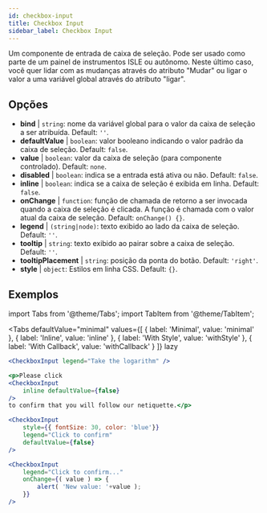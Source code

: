 ```yaml
---
id: checkbox-input
title: Checkbox Input
sidebar_label: Checkbox Input
---
```


Um componente de entrada de caixa de seleção. Pode ser usado como parte de um painel de instrumentos ISLE ou autônomo. Neste último caso, você quer lidar com as mudanças através do atributo "Mudar" ou ligar o valor a uma variável global através do atributo "ligar".

## Opções

* __bind__ | `string`: nome da variável global para o valor da caixa de seleção a ser atribuída. Default: `''`.
* __defaultValue__ | `boolean`: valor booleano indicando o valor padrão da caixa de seleção. Default: `false`.
* __value__ | `boolean`: valor da caixa de seleção (para componente controlado). Default: `none`.
* __disabled__ | `boolean`: indica se a entrada está ativa ou não. Default: `false`.
* __inline__ | `boolean`: indica se a caixa de seleção é exibida em linha. Default: `false`.
* __onChange__ | `function`: função de chamada de retorno a ser invocada quando a caixa de seleção é clicada. A função é chamada com o valor atual da caixa de seleção. Default: `onChange() {}`.
* __legend__ | `(string|node)`: texto exibido ao lado da caixa de seleção. Default: `''`.
* __tooltip__ | `string`: texto exibido ao pairar sobre a caixa de seleção. Default: `''`.
* __tooltipPlacement__ | `string`: posição da ponta do botão. Default: `'right'`.
* __style__ | `object`: Estilos em linha CSS. Default: `{}`.


## Exemplos

import Tabs from '@theme/Tabs';
import TabItem from '@theme/TabItem';

<Tabs
    defaultValue="minimal"
    values={[
        { label: 'Minimal', value: 'minimal' },
        { label: 'Inline', value: 'inline' },
        { label: 'With Style', value: 'withStyle' },
        { label: 'With Callback', value: 'withCallback' }
    ]}
    lazy
>


<TabItem value="minimal">

```jsx live
<CheckboxInput legend="Take the logarithm" />
```
</TabItem>

<TabItem value="inline">

```jsx live
<p>Please click
<CheckboxInput
    inline defaultValue={false}
/>
to confirm that you will follow our netiquette.</p>
```
</TabItem>


<TabItem value="withStyle">

```jsx live
<CheckboxInput
    style={{ fontSize: 30, color: 'blue'}}
    legend="Click to confirm"
    defaultValue={false}
/>
```
</TabItem>

<TabItem value="withCallback">

```jsx live
<CheckboxInput
    legend="Click to confirm..."
    onChange={( value ) => {
        alert( 'New value: '+value );
    }}
/>
```

</TabItem>

</Tabs>

